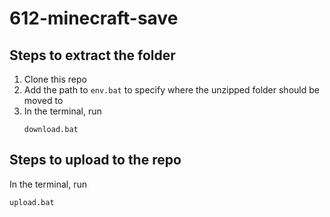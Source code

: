 # 612-minecraft-save

## Steps to extract the folder

1. Clone this repo
2. Add the path to `env.bat` to specify where the unzipped folder should be moved to
3. In the terminal, run
   ```
   download.bat
   ```

## Steps to upload to the repo
In the terminal, run
```
upload.bat
```